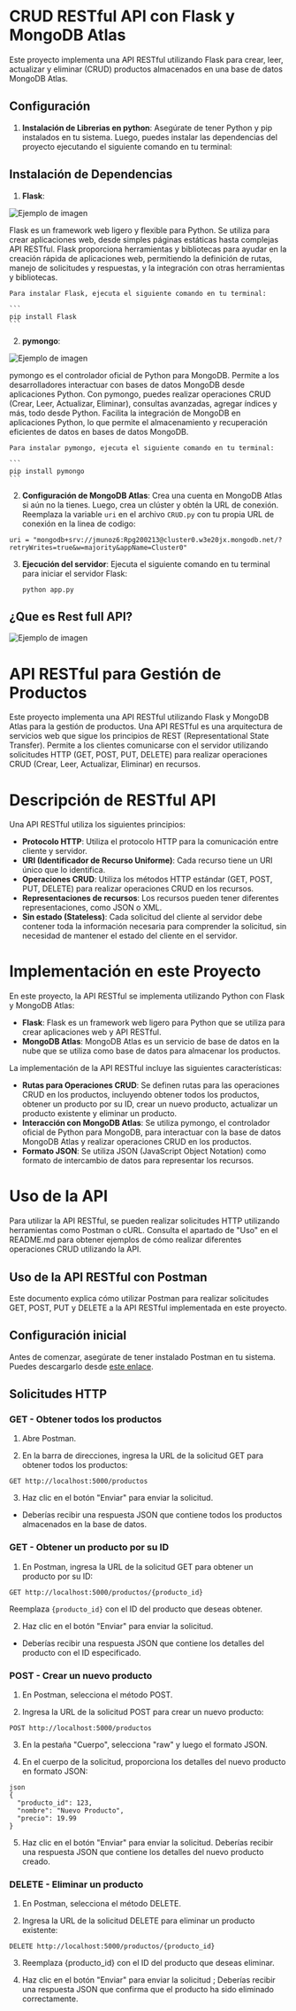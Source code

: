 # CRUD RESTful API con Flask y MongoDB Atlas

Este proyecto implementa una API RESTful utilizando Flask para crear, leer, actualizar y eliminar (CRUD) productos almacenados en una base de datos MongoDB Atlas.

## Configuración


1. **Instalación de Librerias en python**: Asegúrate de tener Python y pip instalados en tu sistema. Luego, puedes instalar las dependencias del proyecto ejecutando el siguiente comando en tu terminal:

## Instalación de Dependencias


1. **Flask**:

![Ejemplo de imagen](https://miro.medium.com/v2/resize:fit:640/1*XzIRJGujfqAiOV2EIQgR_Q.png)

Flask es un framework web ligero y flexible para Python. Se utiliza para crear aplicaciones web, desde simples páginas estáticas hasta complejas API RESTful. Flask proporciona herramientas y bibliotecas para ayudar en la creación rápida de aplicaciones web, permitiendo la definición de rutas, manejo de solicitudes y respuestas, y la integración con otras herramientas y bibliotecas.

    Para instalar Flask, ejecuta el siguiente comando en tu terminal:

    ```
    pip install Flask
    ```

2. **pymongo**:

![Ejemplo de imagen](https://techcrunch.com/wp-content/uploads/2016/06/2016-06-27_1940.png)


pymongo es el controlador oficial de Python para MongoDB. Permite a los desarrolladores interactuar con bases de datos MongoDB desde aplicaciones Python. Con pymongo, puedes realizar operaciones CRUD (Crear, Leer, Actualizar, Eliminar), consultas avanzadas, agregar índices y más, todo desde Python. Facilita la integración de MongoDB en aplicaciones Python, lo que permite el almacenamiento y recuperación eficientes de datos en bases de datos MongoDB.

    Para instalar pymongo, ejecuta el siguiente comando en tu terminal:

    ```
    pip install pymongo
    ```


2. **Configuración de MongoDB Atlas**: Crea una cuenta en MongoDB Atlas si aún no la tienes. Luego, crea un clúster y obtén la URL de conexión. Reemplaza la variable `uri` en el archivo `CRUD.py` con tu propia URL de conexión en la linea de codigo:
```
uri = "mongodb+srv://jmunoz6:Rpg200213@cluster0.w3e20jx.mongodb.net/?retryWrites=true&w=majority&appName=Cluster0"
```

3. **Ejecución del servidor**: Ejecuta el siguiente comando en tu terminal para iniciar el servidor Flask:

    ```
    python app.py
    
    ```



## ¿Que es Rest full API?
![Ejemplo de imagen](https://www.astera.com/wp-content/uploads/2020/01/rest.png)

# API RESTful para Gestión de Productos

Este proyecto implementa una API RESTful utilizando Flask y MongoDB Atlas para la gestión de productos. Una API RESTful es una arquitectura de servicios web que sigue los principios de REST (Representational State Transfer). Permite a los clientes comunicarse con el servidor utilizando solicitudes HTTP (GET, POST, PUT, DELETE) para realizar operaciones CRUD (Crear, Leer, Actualizar, Eliminar) en recursos.

# Descripción de RESTful API

Una API RESTful utiliza los siguientes principios:

- **Protocolo HTTP**: Utiliza el protocolo HTTP para la comunicación entre cliente y servidor.
- **URI (Identificador de Recurso Uniforme)**: Cada recurso tiene un URI único que lo identifica.
- **Operaciones CRUD**: Utiliza los métodos HTTP estándar (GET, POST, PUT, DELETE) para realizar operaciones CRUD en los recursos.
- **Representaciones de recursos**: Los recursos pueden tener diferentes representaciones, como JSON o XML.
- **Sin estado (Stateless)**: Cada solicitud del cliente al servidor debe contener toda la información necesaria para comprender la solicitud, sin necesidad de mantener el estado del cliente en el servidor.

# Implementación en este Proyecto

En este proyecto, la API RESTful se implementa utilizando Python con Flask y MongoDB Atlas:

- **Flask**: Flask es un framework web ligero para Python que se utiliza para crear aplicaciones web y API RESTful.
- **MongoDB Atlas**: MongoDB Atlas es un servicio de base de datos en la nube que se utiliza como base de datos para almacenar los productos.

La implementación de la API RESTful incluye las siguientes características:

- **Rutas para Operaciones CRUD**: Se definen rutas para las operaciones CRUD en los productos, incluyendo obtener todos los productos, obtener un producto por su ID, crear un nuevo producto, actualizar un producto existente y eliminar un producto.
- **Interacción con MongoDB Atlas**: Se utiliza pymongo, el controlador oficial de Python para MongoDB, para interactuar con la base de datos MongoDB Atlas y realizar operaciones CRUD en los productos.
- **Formato JSON**: Se utiliza JSON (JavaScript Object Notation) como formato de intercambio de datos para representar los recursos.

# Uso de la API

Para utilizar la API RESTful, se pueden realizar solicitudes HTTP utilizando herramientas como Postman o cURL. Consulta el apartado de "Uso" en el README.md para obtener ejemplos de cómo realizar diferentes operaciones CRUD utilizando la API.




## Uso de la API RESTful con Postman

Este documento explica cómo utilizar Postman para realizar solicitudes GET, POST, PUT y DELETE a la API RESTful implementada en este proyecto.

## Configuración inicial

Antes de comenzar, asegúrate de tener instalado Postman en tu sistema. Puedes descargarlo desde [este enlace](https://www.postman.com/downloads/).

## Solicitudes HTTP

### GET - Obtener todos los productos

1. Abre Postman.

2. En la barra de direcciones, ingresa la URL de la solicitud GET para obtener todos los productos:

```
GET http://localhost:5000/productos
```


3. Haz clic en el botón "Enviar" para enviar la solicitud.

- Deberías recibir una respuesta JSON que contiene todos los productos almacenados en la base de datos.

### GET - Obtener un producto por su ID

1. En Postman, ingresa la URL de la solicitud GET para obtener un producto por su ID:

```
GET http://localhost:5000/productos/{producto_id}
```

Reemplaza `{producto_id}` con el ID del producto que deseas obtener.

2. Haz clic en el botón "Enviar" para enviar la solicitud.

- Deberías recibir una respuesta JSON que contiene los detalles del producto con el ID especificado.

### POST - Crear un nuevo producto

1. En Postman, selecciona el método POST.

2. Ingresa la URL de la solicitud POST para crear un nuevo producto:

```
POST http://localhost:5000/productos
```


3. En la pestaña "Cuerpo", selecciona "raw" y luego el formato JSON.

4. En el cuerpo de la solicitud, proporciona los detalles del nuevo producto en formato JSON:

```
json
{
  "producto_id": 123,
  "nombre": "Nuevo Producto",
  "precio": 19.99
}
```

5. Haz clic en el botón "Enviar" para enviar la solicitud.
Deberías recibir una respuesta JSON que contiene los detalles del nuevo producto creado. 

### DELETE - Eliminar un producto
1. En Postman, selecciona el método DELETE.

2. Ingresa la URL de la solicitud DELETE para eliminar un producto existente:

```
DELETE http://localhost:5000/productos/{producto_id}

```
3. Reemplaza {producto_id} con el ID del producto que deseas eliminar.

4. Haz clic en el botón "Enviar" para enviar la solicitud ; Deberías recibir una respuesta JSON que confirma que el producto ha sido eliminado correctamente.